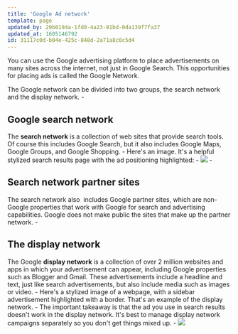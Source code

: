 ```yaml
---
title: 'Google Ad network'
template: page
updated_by: 29b0194a-1fd0-4a23-81bd-0da139f7fa37
updated_at: 1605146792
id: 31117c0d-b04e-425c-848d-2a71a8c0c5d4
---
```

You can use the Google advertising platform to place advertisements on many sites across the internet, not just in Google Search. This opportunities for placing ads is called the Google Network. 

The Google network can be divided into two groups, the search network and the display network. -

## Google search network

The **search network** is a collection of web sites that provide search tools. Of course this includes Google Search, but it also includes Google Maps, Google Groups, and Google Shopping. - Here's an image. It's a helpful stylized search results page with the ad positioning highlighted: - ![](https://blog.adfury.io/wp-content/uploads/searchNetwork.png) -

## Search network partner sites

The search network also  includes Google partner sites, which are non-Google properties that work with Google for search and advertising capabilities. Google does not make public the sites that make up the partner network. -

## The display network

The Google **display network** is a collection of over 2 million websites and apps in which your advertisement can appear, including Google properties such as Blogger and Gmail. These advertisements include a headline and text, just like search advertisements, but also include media such as images or video. - Here's a stylized image of a webpage, with a sidebar advertisement highlighted with a border. That's an example of the display network. - The important takeaway is that the ad you use in search results doesn't work in the display network. It's best to manage display network campaigns separately so you don't get things mixed up. - ![](https://blog.adfury.io/wp-content/uploads/displayNetwork.jpg)